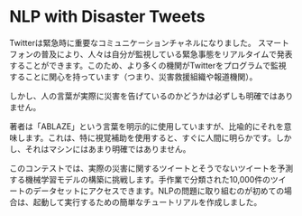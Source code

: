 # NLP with Disaster Tweets 
Twitterは緊急時に重要なコミュニケーションチャネルになりました。
スマートフォンの普及により、人々は自分が監視している緊急事態をリアルタイムで発表することができます。このため、より多くの機関がTwitterをプログラムで監視することに関心を持っています（つまり、災害救援組織や報道機関）。

しかし、人の言葉が実際に災害を告げているのかどうかは必ずしも明確ではありません。

著者は「ABLAZE」という言葉を明示的に使用していますが、比喩的にそれを意味します。これは、特に視覚補助を使用すると、すぐに人間に明らかです。しかし、それはマシンにはあまり明確ではありません。

このコンテストでは、実際の災害に関するツイートとそうでないツイートを予測する機械学習モデルの構築に挑戦します。手作業で分類された10,000件のツイートのデータセットにアクセスできます。NLPの問題に取り組むのが初めての場合は、起動して実行するための簡単なチュートリアルを作成しました。